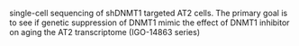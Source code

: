 single-cell sequencing of shDNMT1 targeted AT2 cells. The primary goal is to see if genetic suppression of DNMT1 mimic the effect of DNMT1 inhibitor on aging the AT2 transcriptome (IGO-14863 series)
